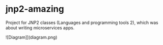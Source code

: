 # jnp2-amazing
Project for JNP2 classes (Languages and programming tools 2), which was about writing microservices apps.

![Diagram]](diagram.png)
